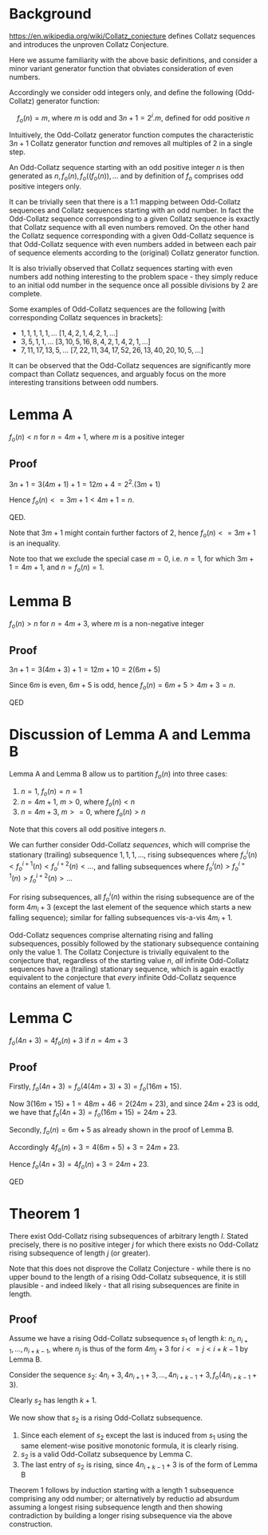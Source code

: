 # Background

https://en.wikipedia.org/wiki/Collatz_conjecture defines Collatz sequences and introduces the unproven Collatz Conjecture.

Here we assume familiarity with the above basic definitions, and consider a minor variant generator function that obviates consideration of even numbers.

Accordingly we consider odd integers only, and define the following (Odd-Collatz) generator function:

&nbsp;&nbsp;&nbsp;&nbsp;$`f_o(n) = m`$, where $`m`$ is odd and $`3n + 1 = 2^i.m`$, defined for odd positive $`n`$
 
Intuitively, the Odd-Collatz generator function computes the characteristic $`3n+1`$ Collatz generator function _and_ removes all multiples of $`2`$ in a single step.

An Odd-Collatz sequence starting with an odd positive integer $`n`$ is then generated as $`n, f_o(n), f_o((f_o(n)), \dots`$ and by definition of $`f_o`$ comprises odd positive integers only.

It can be trivially seen that there is a 1:1 mapping between Odd-Collatz sequences and Collatz sequences starting with an odd number. In fact the Odd-Collatz sequence corresponding to a given Collatz sequence is exactly that Collatz sequence with all even numbers removed. On the other hand the Collatz sequence corresponding with a given Odd-Collatz sequence is that Odd-Collatz sequence with even numbers added in between each pair of sequence elements according to the (original) Collatz generator function.

It is also trivially observed that Collatz sequences starting with even numbers add nothing interesting to the problem space - they simply reduce to an initial odd number in the sequence once all possible divisions by $`2`$ are complete.

Some examples of Odd-Collatz sequences are the following [with corresponding Collatz sequences in brackets]:

 - $`1, 1, 1, 1, 1, ...`$ [$`1, 4, 2, 1, 4, 2, 1, ...`$]
 - $`3, 5, 1, 1, ...`$ [$`3, 10, 5, 16, 8, 4, 2, 1, 4, 2, 1, ...`$]
 - $`7, 11, 17, 13, 5, ...`$ [$`7, 22, 11, 34, 17, 52, 26, 13, 40, 20, 10, 5, ...`$]

It can be observed that the Odd-Collatz sequences are significantly more compact than Collatz sequences, and arguably focus on the more interesting transitions between odd numbers. 

# Lemma A

$`f_o(n) < n`$ for $`n = 4m+1`$, where $`m`$ is a positive integer

## Proof

$`3n+1 = 3(4m+1) + 1 = 12m + 4 = 2^2.(3m+1)`$

Hence $`f_o(n) <= 3m+1 < 4m+1 = n`$.

QED.

Note that $`3m+1`$ might contain further factors of $`2`$, hence $`f_o(n) <= 3m+1`$ is an inequality.

Note too that we exclude the special case $`m = 0`$, i.e. $`n = 1`$, for which $`3m+1 = 4m+1`$, and $`n = f_o(n) = 1`$.

# Lemma B

$`f_o(n) > n`$ for $`n = 4m+3`$, where $`m`$ is a non-negative integer

## Proof

$`3n+1 = 3(4m+3) + 1 = 12m + 10 = 2(6m+5)`$

Since $`6m`$ is even, $`6m+5`$ is odd, hence $`f_o(n) = 6m+5 > 4m+3 = n`$.

QED

# Discussion of Lemma A and Lemma B

Lemma A and Lemma B allow us to partition $`f_o(n)`$ into three cases:
  1. $`n = 1`$, $`f_o(n) = n = 1`$
  2. $`n = 4m+1`$, $`m > 0`$, where $`f_o(n) < n`$
  3. $`n = 4m+3`$, $`m >= 0`$, where $`f_o(n) > n`$

Note that this covers all odd positive integers $`n`$.

We can further consider Odd-Collatz _sequences_, which will comprise the stationary (trailing) subsequence $`1, 1, 1, \dots`$, rising subsequences where $`f_o^i(n) < f_o^{i+1}(n) < f_o^{i+2}(n) < \dots`$, and falling subsequences where $`f_o^i(n) > f_o^{i+1}(n) > f_o^{i+2}(n) > \dots`$

For rising subsequences, all $`f_o^i(n)`$ within the rising subsequence are of the form $`4m_i+3`$ (except the last element of the sequence which starts a new falling sequence); similar for falling subsequences vis-a-vis $`4m_i+1`$.

Odd-Collatz sequences comprise alternating rising and falling subsequences, possibly followed by the stationary subsequence containing only the value $`1`$. The Collatz Conjecture is trivially equivalent to the conjecture that, regardless of the starting value $`n`$, _all_ infinite Odd-Collatz sequences have a (trailing) stationary sequence, which is again exactly equivalent to the conjecture that _every_ infinite Odd-Collatz sequence contains an element of value $`1`$.

# Lemma C

$`f_o(4n+3) = 4f_o(n)+3`$ if $`n = 4m+3`$

## Proof

Firstly, $`f_o(4n+3) = f_o(4(4m+3)+3) = f_o(16m+15)`$.

Now $`3(16m+15)+1 = 48m+46 = 2(24m+23)`$, and since $`24m+23`$ is odd, we have that $`f_o(4n+3) = f_o(16m+15) = 24m+23`$.

Secondly, $`f_o(n) = 6m+5`$ as already shown in the proof of Lemma B.

Accordingly $`4f_o(n)+3 = 4(6m+5)+3 = 24m+23`$.

Hence $`f_o(4n+3) = 4f_o(n)+3 = 24m+23`$.

QED

# Theorem 1

There exist Odd-Collatz rising subsequences of arbitrary length $`l`$. Stated precisely, there is no positive integer $`j`$ for which there exists no Odd-Collatz rising subsequence of length $`j`$ (or greater).

Note that this does not disprove the Collatz Conjecture - while there is no upper bound to the length of a rising Odd-Collatz subsequence, it is still plausible - and indeed likely - that all rising subsequences are finite in length.

## Proof

Assume we have a rising Odd-Collatz subsequence $`s_1`$ of length $`k`$: $`n_{i}, n_{i+1}, \dots, n_{i+k-1}`$, where $`n_{j}`$ is thus of the form $`4m_{j}+3`$ for $`i <= j < i+k-1`$ by Lemma B.

Consider the sequence $`s_{2}`$: $`4n_{i}+3, 4n_{i+1}+3, \dots, 4n_{i+k-1}+3, f_o(4n_{i+k-1}+3)`$.

Clearly $`s_{2}`$ has length $`k+1`$.

We now show that $`s_{2}`$ is a rising Odd-Collatz subsequence.

  1. Since each element of $`s_{2}`$ except the last is induced from $`s_{1}`$ using the same element-wise positive monotonic formula, it is clearly rising.
  2. $`s_{2}`$ is a valid Odd-Collatz subsequence by Lemma C.
  3. The last entry of $`s_{2}`$ is rising, since $`4n_{i+k-1}+3`$ is of the form of Lemma B

Theorem 1 follows by induction starting with a length $`1`$ subsequence comprising any odd number; or alternatively by reductio ad absurdum assuming a longest rising subsequence length and then showing contradiction by building a longer rising subsequence via the above construction.

 
